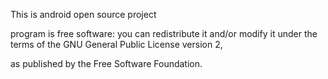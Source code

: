 This is android open source project

program is free software: you can redistribute it and/or modify it under the terms of the GNU General Public License version 2,

as published by the Free Software Foundation.
